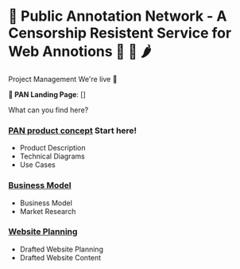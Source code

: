 # 🍳  Public Annotation Network - A Censorship Resistent Service for Web Annotions 🥘 🍕 🌶
Project Management
We're live 🚀 

__🥘 PAN Landing Page__: []


What can you find here?

### [PAN product concept](https://github.com/Public-Annotation-Network/management/tree/master/product) Start here!

- Product Description 
- Technical Diagrams
- Use Cases

### [Business Model](https://github.com/Public-Annotation-Network/management/tree/master/business)

- Business Model
- Market Research 


### [Website Planning](https://github.com/Public-Annotation-Network/management/tree/master/docs)

- Drafted Website Planning 
- Drafted Website Content


